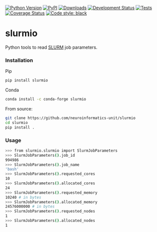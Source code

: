 [![Python Version](https://img.shields.io/pypi/pyversions/slurmio.svg)](https://pypi.org/project/slurmio)
[![PyPI](https://img.shields.io/pypi/v/slurmio.svg)](https://pypi.org/project/slurmio)
[![Downloads](https://pepy.tech/badge/slurmio)](https://pepy.tech/project/slurmio)
[![Development Status](https://img.shields.io/pypi/status/slurmio.svg)](https://github.com/adamltyson/slurmio)
[![Tests](https://img.shields.io/github/workflow/status/adamltyson/slurmio/tests)](
    https://github.com/adamltyson/slurmio/actions)
[![Coverage Status](https://coveralls.io/repos/github/adamltyson/slurmio/badge.svg?branch=main)](https://coveralls.io/github/instituteofcancerresearch/slurmio?branch=main)
[![Code style: black](https://img.shields.io/badge/code%20style-black-000000.svg)](https://github.com/python/black)
# slurmio
Python tools to read [SLURM](https://slurm.schedmd.com/documentation.html) job
parameters.

### Installation
Pip
```bash
pip install slurmio
```

Conda
```bash
conda install -c conda-forge slurmio
```

From source:
```bash
git clone https://github.com/neuroinformatics-unit/slurmio
cd slurmio
pip install .
```


### Usage
```bash
>>> from slurmio.slurmio import SlurmJobParameters
>>> SlurmJobParameters().job_id
994986
>>> SlurmJobParameters().job_name
'bash'
>>> SlurmJobParameters().requested_cores
10
>>> SlurmJobParameters().allocated_cores
24
>>> SlurmJobParameters().requested_memory
10240 # in bytes
>>> SlurmJobParameters().allocated_memory
24576000000 # in bytes
>>> SlurmJobParameters().requested_nodes
1
>>> SlurmJobParameters().allocated_nodes
1
